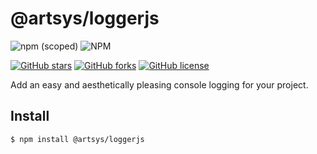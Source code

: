 # @artsys/loggerjs

![npm (scoped)](https://img.shields.io/npm/v/@artsys/loggerjs)
![NPM](https://img.shields.io/npm/l/@artsys/loggerjs)

[![GitHub stars](https://img.shields.io/github/stars/ARTSYS-H/loggerjs)](https://github.com/ARTSYS-H/loggerjs/stargazers)
[![GitHub forks](https://img.shields.io/github/forks/ARTSYS-H/loggerjs)](https://github.com/ARTSYS-H/loggerjs/network)
[![GitHub license](https://img.shields.io/github/license/ARTSYS-H/loggerjs)](https://github.com/ARTSYS-H/loggerjs)

Add an easy and aesthetically pleasing console logging for your project.

## Install

```
$ npm install @artsys/loggerjs
```

